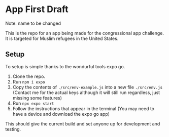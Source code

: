 # App First Draft
Note: name to be changed

This is the repo for an app being made for the congressional app challenge.
It is targeted for Muslim refugees in the United States.

## Setup

To setup is simple thanks to the wondurful tools expo go.
1. Clone the repo.
2. Run `npm i expo`
3. Copy the contents of `./src/env-example.js` into a new file `./src/env.js` (Contact me for the actual keys although it will still run regardless, just missing some features)
4. Run `npx expo start`
5. Follow the instructions that appear in the terminal (You may need to have a device and download the expo go app)

This should give the current build and set anyone up for development and testing.
